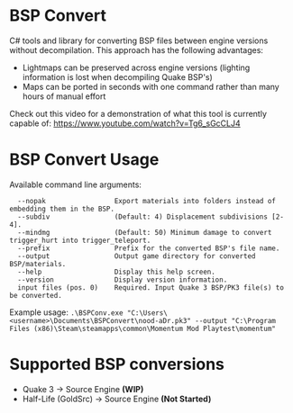 # BSP Convert
C# tools and library for converting BSP files between engine versions without decompilation. This approach has the following advantages:
- Lightmaps can be preserved across engine versions (lighting information is lost when decompiling Quake BSP's)
- Maps can be ported in seconds with one command rather than many hours of manual effort

Check out this video for a demonstration of what this tool is currently capable of: https://www.youtube.com/watch?v=Tg6_sGcCLJ4

# BSP Convert Usage

Available command line arguments:
```
  --nopak                 Export materials into folders instead of embedding them in the BSP.
  --subdiv                (Default: 4) Displacement subdivisions [2-4].
  --mindmg                (Default: 50) Minimum damage to convert trigger_hurt into trigger_teleport.
  --prefix                Prefix for the converted BSP's file name.
  --output                Output game directory for converted BSP/materials.
  --help                  Display this help screen.
  --version               Display version information.
  input files (pos. 0)    Required. Input Quake 3 BSP/PK3 file(s) to be converted.
```

Example usage:
`.\BSPConv.exe "C:\Users\<username>\Documents\BSPConvert\nood-aDr.pk3" --output "C:\Program Files (x86)\Steam\steamapps\common\Momentum Mod Playtest\momentum"`

# Supported BSP conversions
- Quake 3 -> Source Engine **(WIP)**
- Half-Life (GoldSrc) -> Source Engine **(Not Started)**
